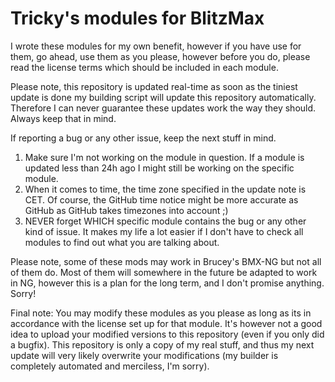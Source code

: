 # Tricky's modules for BlitzMax

I wrote these modules for my own benefit, however if you have use for them, go ahead, use them as you please, however before you do, please read the license terms which should be included in each module.

Please note, this repository is updated real-time as soon as the tiniest update is done my building script will update this repository automatically. Therefore I can never guarantee these updates work the way they should. Always keep that in mind.



If reporting a bug or any other issue, keep the next stuff in mind.

1. Make sure I'm not working on the module in question. If a module is updated less than 24h ago I might still be working on the specific module.
2. When it comes to time, the time zone specified in the update note is CET. Of course, the GitHub time notice might be more accurate as GitHub as GitHub takes timezones into account ;)
3. NEVER forget WHICH specific module contains the bug or any other kind of issue. It makes my life a lot easier if I don't have to check all modules to find out what you are talking about.

Please note, some of these mods may work in Brucey's BMX-NG but not all of them do. 
Most of them will somewhere in the future be adapted to work in NG, however this is a plan for the long term, and I don't promise anything. Sorry!

Final note:
You may modify these modules as you please as long as its in accordance with the license set up for that module. It's however not a good idea to upload your modified versions to this repository (even if you only did a bugfix). This repository is only a copy of my real stuff, and thus my next update will very likely overwrite your modifications (my builder is completely automated and merciless, I'm sorry).
